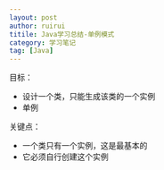 ```yaml
---
layout: post
author: ruirui
titile: Java学习总结-单例模式
category: 学习笔记
tag: [Java]
---
```

目标：

* 设计一个类，只能生成该类的一个实例
* 单例

关键点：

* 一个类只有一个实例，这是最基本的
* 它必须自行创建这个实例






